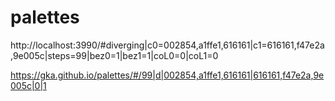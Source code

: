 # palettes


http://localhost:3990/#diverging|c0=002854,a1ffe1,616161|c1=616161,f47e2a,9e005c|steps=99|bez0=1|bez1=1|coL0=0|coL1=0


https://gka.github.io/palettes/#/99|d|002854,a1ffe1,616161|616161,f47e2a,9e005c|0|1